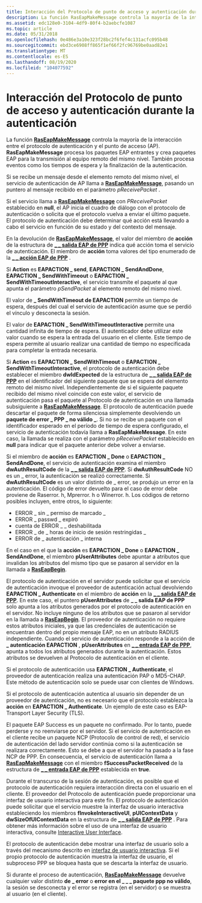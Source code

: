 ```yaml
---
title: Interacción del Protocolo de punto de acceso y autenticación durante la autenticación
description: La función RasEapMakeMessage controla la mayoría de la interacción entre el protocolo de autenticación y el punto de acceso (AP).
ms.assetid: edc128e0-3104-4df9-80f4-b2aebcfe1087
ms.topic: article
ms.date: 05/31/2018
ms.openlocfilehash: 0e486e3a10e323f28bc2f6fef4c131acfc095b48
ms.sourcegitcommit: ebd3ce6908ff865f1ef66f2fc96769be0aad82e1
ms.translationtype: MT
ms.contentlocale: es-ES
ms.lasthandoff: 08/19/2020
ms.locfileid: "104077592"
---
```

# <a name="access-point-and-authentication-protocol-interaction-during-authentication"></a>Interacción del Protocolo de punto de acceso y autenticación durante la autenticación

La función [**RasEapMakeMessage**](/previous-versions/windows/desktop/legacy/aa363532(v=vs.85)) controla la mayoría de la interacción entre el protocolo de autenticación y el punto de acceso (AP). **RasEapMakeMessage** procesa los paquetes EAP entrantes y crea paquetes EAP para la transmisión al equipo remoto del mismo nivel. También procesa eventos como los tiempos de espera y la finalización de la autenticación.

Si se recibe un mensaje desde el elemento remoto del mismo nivel, el servicio de autenticación de AP llama a [**RasEapMakeMessage**](/previous-versions/windows/desktop/legacy/aa363532(v=vs.85)), pasando un puntero al mensaje recibido en el parámetro *pReceivePacket* .

Si el servicio llama a [**RasEapMakeMessage**](/previous-versions/windows/desktop/legacy/aa363532(v=vs.85)) con *PReceivePacket* establecido en **null**, el AP inicia el cuadro de diálogo con el protocolo de autenticación o solicita que el protocolo vuelva a enviar el último paquete. El protocolo de autenticación debe determinar qué acción está llevando a cabo el servicio en función de su estado y del contexto del mensaje.

En la devolución de [**RasEapMakeMessage**](/previous-versions/windows/desktop/legacy/aa363532(v=vs.85)), el valor del miembro de **acción** de la estructura de [**\_ \_ salida EAP de PPP**](/windows/desktop/api/Raseapif/ns-raseapif-ppp_eap_output) indica qué acción toma el servicio de autenticación. El miembro de **acción** toma valores del tipo enumerado de la [**\_ \_ acción EAP de PPP**](/windows/desktop/api/Raseapif/ne-raseapif-ppp_eap_action) .

Si **Action** es **EAPACTION \_ send**, **EAPACTION \_ SendAndDone**, **EAPACTION \_ SendWithTimeout** o **EAPACTION \_ SendWithTimeoutInteractive**, el servicio transmite el paquete al que apunta el parámetro *pSendPacket* al elemento remoto del mismo nivel.

El valor de **\_ SendWithTimeout de EAPACTION** permite un tiempo de espera, después del cual el servicio de autenticación asume que se perdió el vínculo y desconecta la sesión.

El valor de **EAPACTION \_ SendWithTimeoutInteractive** permite una cantidad infinita de tiempo de espera. El autenticador debe utilizar este valor cuando se espera la entrada del usuario en el cliente. Este tiempo de espera permite al usuario realizar una cantidad de tiempo no especificada para completar la entrada necesaria.

Si **Action** es **EAPACTION \_ SendWithTimeout** o **EAPACTION \_ SendWithTimeoutInteractive**, el protocolo de autenticación debe establecer el miembro **dwIdExpected** de la estructura de [**\_ \_ salida EAP de PPP**](/windows/desktop/api/Raseapif/ns-raseapif-ppp_eap_output) en el identificador del siguiente paquete que se espera del elemento remoto del mismo nivel. Independientemente de si el siguiente paquete recibido del mismo nivel coincide con este valor, el servicio de autenticación pasa el paquete al Protocolo de autenticación en una llamada subsiguiente a [**RasEapMakeMessage**](/previous-versions/windows/desktop/legacy/aa363532(v=vs.85)). El protocolo de autenticación puede descartar el paquete de forma silenciosa simplemente devolviendo un **paquete de error \_ PPP \_ no válido \_**. Si no se recibe un paquete con el identificador esperado en el período de tiempo de espera configurado, el servicio de autenticación todavía llama a **RasEapMakeMessage**. En este caso, la llamada se realiza con el parámetro *pReceivePacket* establecido en **null** para indicar que el paquete anterior debe volver a enviarse.

Si el miembro de **acción** es **EAPACTION \_ Done** o **EAPACTION \_ SendAndDone**, el servicio de autenticación examina el miembro **dwAuthResultCode** de la [**\_ \_ salida EAP de PPP**](/windows/desktop/api/Raseapif/ns-raseapif-ppp_eap_output). Si **dwAuthResultCode** NO es un \_ error, la autenticación se realizó correctamente. Si **dwAuthResultCode** es un valor distinto de \_ error, se produjo un error en la autenticación. El código de error devuelto para el caso de error debe proviene de Raserror. h, Mprerror. h o Winerror. h. Los códigos de retorno posibles incluyen, entre otros, lo siguiente:

-   ERROR \_ sin \_ permiso de marcado \_
-   ERROR \_ passwd \_ expiró
-   cuenta de ERROR \_ \_ deshabilitada
-   ERROR \_ de \_ horas de inicio de sesión restringidas \_
-   ERROR de \_ autenticación \_ interna

En el caso en el que la **acción** es **EAPACTION \_ Done** o **EAPACTION \_ SendAndDone**, el miembro **pUserAttributes** debe apuntar a atributos que invalidan los atributos del mismo tipo que se pasaron al servidor en la llamada a [**RasEapBegin**](/previous-versions/windows/desktop/legacy/aa363520(v=vs.85)).

El protocolo de autenticación en el servidor puede solicitar que el servicio de autenticación invoque el proveedor de autenticación actual devolviendo **EAPACTION \_ Authenticate** en el miembro de **acción** en la [**\_ \_ salida EAP de PPP**](/windows/desktop/api/Raseapif/ns-raseapif-ppp_eap_output). En este caso, el puntero **pUserAttributes** de **\_ \_ salida EAP de PPP** solo apunta a los atributos generados por el protocolo de autenticación en el servidor. No incluye ninguno de los atributos que se pasaron al servidor en la llamada a [**RasEapBegin**](/previous-versions/windows/desktop/legacy/aa363520(v=vs.85)). El proveedor de autenticación no requiere estos atributos iniciales, ya que las credenciales de autenticación se encuentran dentro del propio mensaje EAP, no en un atributo RADIUS independiente. Cuando el servicio de autenticación responde a la acción de **\_ autenticación EAPACTION** , **pUserAttributes** en [**\_ \_ entrada EAP de PPP**](/windows/desktop/api/Raseapif/ns-raseapif-ppp_eap_input), apunta a todos los atributos generados durante la autenticación. Estos atributos se devuelven al Protocolo de autenticación en el cliente.

Si el protocolo de autenticación usa **EAPACTION \_ Authenticate**, el proveedor de autenticación realiza una autenticación PAP o MD5-CHAP. Este método de autenticación solo se puede usar con clientes de Windows.

Si el protocolo de autenticación autentica al usuario sin depender de un proveedor de autenticación, no es necesario que el protocolo establezca la **acción** en **EAPACTION \_ Authenticate**. Un ejemplo de este caso es EAP-Transport Layer Security (TLS).

El paquete EAP Success es un paquete no confirmado. Por lo tanto, puede perderse y no reenviarse por el servidor. Si el servicio de autenticación en el cliente recibe un paquete NCP (Protocolo de control de red), el servicio de autenticación del lado servidor continúa como si la autenticación se realizara correctamente. Esto se debe a que el servidor ha pasado a la fase NCP de PPP. En consecuencia, el servicio de autenticación llama a [**RasEapMakeMessage**](/previous-versions/windows/desktop/legacy/aa363532(v=vs.85)) con el miembro **fSuccessPacketReceived** de la estructura de [**\_ \_ entrada EAP de PPP**](/windows/desktop/api/Raseapif/ns-raseapif-ppp_eap_input) establecida en **true**.

Durante el transcurso de la sesión de autenticación, es posible que el protocolo de autenticación requiera interacción directa con el usuario en el cliente. El proveedor del Protocolo de autenticación puede proporcionar una interfaz de usuario interactiva para este fin. El protocolo de autenticación puede solicitar que el servicio muestre la interfaz de usuario interactiva estableciendo los miembros **fInvokeInteractiveUI**, **pUIContextData** y **dwSizeOfUIContextData** en la estructura de [**\_ \_ salida EAP de PPP**](/windows/desktop/api/Raseapif/ns-raseapif-ppp_eap_output) . Para obtener más información sobre el uso de una interfaz de usuario interactiva, consulte [Interactive User Interface](interactive-user-interface.md).

El protocolo de autenticación debe mostrar una interfaz de usuario solo a través del mecanismo descrito en [interfaz de usuario interactiva](interactive-user-interface.md). Si el propio protocolo de autenticación muestra la interfaz de usuario, el subproceso PPP se bloquea hasta que se descarta la interfaz de usuario.

Si durante el proceso de autenticación, [**RasEapMakeMessage**](/previous-versions/windows/desktop/legacy/aa363532(v=vs.85)) devuelve cualquier valor distinto **de \_ error** o **error en el \_ \_ \_ paquete ppp no válido**, la sesión se desconecta y el error se registra (en el servidor) o se muestra al usuario (en el cliente).

 

 